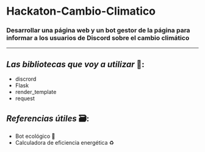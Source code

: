 # Hackaton-Cambio-Climatico

### Desarrollar una página web y un bot gestor de la página para informar a los usuarios de Discord sobre el cambio climático

---
## *Las bibliotecas que voy a utilizar* 📑:
- discrord
- Flask
- render_template
- request

## *Referencias útiles* 🗃️:
- Bot ecológico 🤖
- Calculadora de eficiencia energética ♻️
